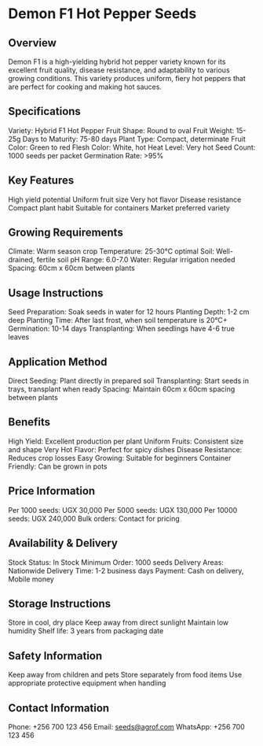 # Demon F1 Hot Pepper Seeds

## Overview
Demon F1 is a high-yielding hybrid hot pepper variety known for its excellent fruit quality, disease resistance, and adaptability to various growing conditions. This variety produces uniform, fiery hot peppers that are perfect for cooking and making hot sauces.

## Specifications
Variety: Hybrid F1 Hot Pepper
Fruit Shape: Round to oval
Fruit Weight: 15-25g
Days to Maturity: 75-80 days
Plant Type: Compact, determinate
Fruit Color: Green to red
Flesh Color: White, hot
Heat Level: Very hot
Seed Count: 1000 seeds per packet
Germination Rate: >95%

## Key Features
High yield potential
Uniform fruit size
Very hot flavor
Disease resistance
Compact plant habit
Suitable for containers
Market preferred variety

## Growing Requirements
Climate: Warm season crop
Temperature: 25-30°C optimal
Soil: Well-drained, fertile soil
pH Range: 6.0-7.0
Water: Regular irrigation needed
Spacing: 60cm x 60cm between plants

## Usage Instructions
Seed Preparation: Soak seeds in water for 12 hours
Planting Depth: 1-2 cm deep
Planting Time: After last frost, when soil temperature is 20°C+
Germination: 10-14 days
Transplanting: When seedlings have 4-6 true leaves

## Application Method
Direct Seeding: Plant directly in prepared soil
Transplanting: Start seeds in trays, transplant when ready
Spacing: Maintain 60cm x 60cm spacing between plants

## Benefits
High Yield: Excellent production per plant
Uniform Fruits: Consistent size and shape
Very Hot Flavor: Perfect for spicy dishes
Disease Resistance: Reduces crop losses
Easy Growing: Suitable for beginners
Container Friendly: Can be grown in pots

## Price Information
Per 1000 seeds: UGX 30,000
Per 5000 seeds: UGX 130,000
Per 10000 seeds: UGX 240,000
Bulk orders: Contact for pricing

## Availability & Delivery
Stock Status: In Stock
Minimum Order: 1000 seeds
Delivery Areas: Nationwide
Delivery Time: 1-2 business days
Payment: Cash on delivery, Mobile money

## Storage Instructions
Store in cool, dry place
Keep away from direct sunlight
Maintain low humidity
Shelf life: 3 years from packaging date

## Safety Information
Keep away from children and pets
Store separately from food items
Use appropriate protective equipment when handling

## Contact Information
Phone: +256 700 123 456
Email: seeds@agrof.com
WhatsApp: +256 700 123 456
